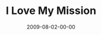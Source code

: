 ---
layout: message
category: message
series: "We Love Cincinnati"
title: "I Love My Mission"
date: 2009-08-02-00-00
message_id: 574
sc-permalink-url: "http://soundcloud.com/crdschurch/i-love-my-mission"
audio: "http://s3.amazonaws.com/crossroads-media/messages/audio/WeLoveCincy5.mp3"
audio-duration: "44:11"
notes-description: ""
notes: "http://s3.amazonaws.com/crossroads-media/documents/SN_08_01-02_09.pdf"
notes-title: "I Love My Mission (Study Notes)"
program: "http://s3.amazonaws.com/crossroads-media/documents/0801_02Program.pdf"
description: "Mark Stecher shares why he loves his mission, which primarily revolves around loving his city."
video: "http://s3.amazonaws.com/crossroads-media/messages/video/WeLoveCincy5.mp4"
video-duration: "44:11"
yt-embed-url: "//www.youtube.com/embed/xgyp2e63iLg"
video-image: "http://s3.amazonaws.com/crossroads-media/images/WeLoveCincy5-still.jpg"
tag: 
 - stecher
 - one-city
 - reachout
 - cincinnati
 - city
 - mark
 - whiz-kids
 - prison
explicit: false
---